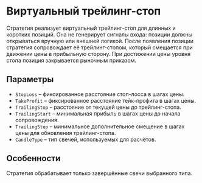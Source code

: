 # Виртуальный трейлинг-стоп

Стратегия реализует виртуальный трейлинг-стоп для длинных и коротких позиций. Она не генерирует сигналы входа: позиции должны открываться вручную или внешней логикой. После появления позиции стратегия сопровождает её трейлинг-стопом, который смещается при движении цены в прибыльную сторону. При достижении цены уровня стопа позиция закрывается рыночным приказом.

## Параметры

- `StopLoss` – фиксированное расстояние стоп-лосса в шагах цены.
- `TakeProfit` – фиксированное расстояние тейк-профита в шагах цены.
- `TrailingStop` – расстояние от текущей цены до трейлинг-стопа.
- `TrailingStart` – минимальная прибыль в шагах цены до начала сопровождения.
- `TrailingStep` – минимальное дополнительное смещение в шагах цены для обновления трейлинг-стопа.
- `CandleType` – тип свечей, используемых для расчётов.

## Особенности

Стратегия обрабатывает только завершённые свечи выбранного типа.
